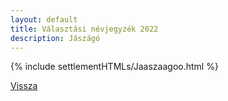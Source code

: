 ```yaml
---
layout: default
title: Választási névjegyzék 2022
description: Jászágó
---
```


{% include settlementHTMLs/Jaaszaagoo.html %}

[Vissza](../)
